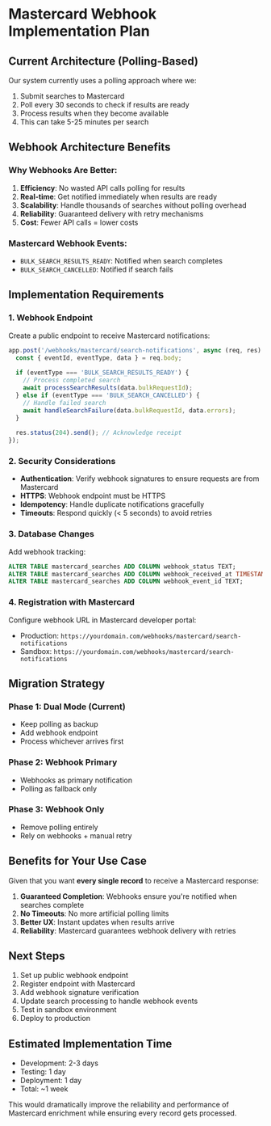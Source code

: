 # Mastercard Webhook Implementation Plan

## Current Architecture (Polling-Based)
Our system currently uses a polling approach where we:
1. Submit searches to Mastercard
2. Poll every 30 seconds to check if results are ready
3. Process results when they become available
4. This can take 5-25 minutes per search

## Webhook Architecture Benefits

### Why Webhooks Are Better:
1. **Efficiency**: No wasted API calls polling for results
2. **Real-time**: Get notified immediately when results are ready
3. **Scalability**: Handle thousands of searches without polling overhead
4. **Reliability**: Guaranteed delivery with retry mechanisms
5. **Cost**: Fewer API calls = lower costs

### Mastercard Webhook Events:
- `BULK_SEARCH_RESULTS_READY`: Notified when search completes
- `BULK_SEARCH_CANCELLED`: Notified if search fails

## Implementation Requirements

### 1. Webhook Endpoint
Create a public endpoint to receive Mastercard notifications:
```typescript
app.post('/webhooks/mastercard/search-notifications', async (req, res) => {
  const { eventId, eventType, data } = req.body;
  
  if (eventType === 'BULK_SEARCH_RESULTS_READY') {
    // Process completed search
    await processSearchResults(data.bulkRequestId);
  } else if (eventType === 'BULK_SEARCH_CANCELLED') {
    // Handle failed search
    await handleSearchFailure(data.bulkRequestId, data.errors);
  }
  
  res.status(204).send(); // Acknowledge receipt
});
```

### 2. Security Considerations
- **Authentication**: Verify webhook signatures to ensure requests are from Mastercard
- **HTTPS**: Webhook endpoint must be HTTPS
- **Idempotency**: Handle duplicate notifications gracefully
- **Timeouts**: Respond quickly (< 5 seconds) to avoid retries

### 3. Database Changes
Add webhook tracking:
```sql
ALTER TABLE mastercard_searches ADD COLUMN webhook_status TEXT;
ALTER TABLE mastercard_searches ADD COLUMN webhook_received_at TIMESTAMP;
ALTER TABLE mastercard_searches ADD COLUMN webhook_event_id TEXT;
```

### 4. Registration with Mastercard
Configure webhook URL in Mastercard developer portal:
- Production: `https://yourdomain.com/webhooks/mastercard/search-notifications`
- Sandbox: `https://yourdomain.com/webhooks/mastercard/search-notifications`

## Migration Strategy

### Phase 1: Dual Mode (Current)
- Keep polling as backup
- Add webhook endpoint
- Process whichever arrives first

### Phase 2: Webhook Primary
- Webhooks as primary notification
- Polling as fallback only

### Phase 3: Webhook Only
- Remove polling entirely
- Rely on webhooks + manual retry

## Benefits for Your Use Case

Given that you want **every single record** to receive a Mastercard response:
1. **Guaranteed Completion**: Webhooks ensure you're notified when searches complete
2. **No Timeouts**: No more artificial polling limits
3. **Better UX**: Instant updates when results arrive
4. **Reliability**: Mastercard guarantees webhook delivery with retries

## Next Steps
1. Set up public webhook endpoint
2. Register endpoint with Mastercard
3. Add webhook signature verification
4. Update search processing to handle webhook events
5. Test in sandbox environment
6. Deploy to production

## Estimated Implementation Time
- Development: 2-3 days
- Testing: 1 day
- Deployment: 1 day
- Total: ~1 week

This would dramatically improve the reliability and performance of Mastercard enrichment while ensuring every record gets processed.
